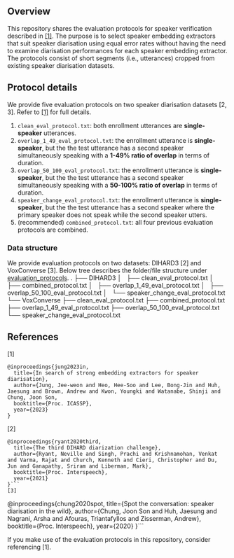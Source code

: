 ## Overview
This repository shares the evaluation protocols for speaker verification described in [[1]](https://ieeexplore.ieee.org/document/10096449).
The purpose is to select speaker embedding extractors that suit speaker diarisation using equal error rates without having the need to examine diarisation performances for each speaker embedding extractor.
The protocols consist of short segments (i.e., utterances) cropped from existing speaker diarisation datasets.

## Protocol details
We provide five evaluation protocols on two speaker diarisation datasets [2, 3]. Refer to [[1]](https://ieeexplore.ieee.org/document/10096449) for full details.
1. `clean_eval_protocol.txt`: both enrollment utterances are **single-speaker** utterances.
2. `overlap_1_49_eval_protocol.txt`: the enrollment utterance is **single-speaker**, but the the test utterance has a second speaker simultaneously speaking with a **1-49% ratio of overlap** in terms of duration.
3. `overlap_50_100_eval_protocol.txt`: the enrollment utterance is **single-speaker**, but the the test utterance has a second speaker simultaneously speaking with a **50-100% ratio of overlap** in terms of duration.
4. `speaker_change_eval_protocol.txt`: the enrollment utterance is **single-speaker**, but the the test utterance has a second speaker where the primary speaker does not speak while the second speaker utters.
5. (recommended) `combined_protocol.txt`: all four previous evaluation protocols are combined. 

### Data structure
We provide evaluation protocols on two datasets: DIHARD3 [2] and VoxConverse [3].
Below tree describes the folder/file structure under [evaluation_protocols](evaluation_protocols).
.
├── DIHARD3
│   ├── clean_eval_protocol.txt
│   ├── combined_protocol.txt
│   ├── overlap_1_49_eval_protocol.txt
│   ├── overlap_50_100_eval_protocol.txt
│   └── speaker_change_eval_protocol.txt
└── VoxConverse
    ├── clean_eval_protocol.txt
    ├── combined_protocol.txt
    ├── overlap_1_49_eval_protocol.txt
    ├── overlap_50_100_eval_protocol.txt
    └── speaker_change_eval_protocol.txt


## References
[1]
```
@inproceedings{jung2023in,
  title={In search of strong embedding extractors for speaker diarisation},
  author={Jung, Jee-weon and Heo, Hee-Soo and Lee, Bong-Jin and Huh, Jaesung and Brown, Andrew and Kwon, Youngki and Watanabe, Shinji and Chung, Joon Son,
  booktitle={Proc. ICASSP},
  year={2023}
}
```
[2]
```
@inproceedings{ryant2020third,
  title={The third DIHARD diarization challenge},
  author={Ryant, Neville and Singh, Prachi and Krishnamohan, Venkat and Varma, Rajat and Church, Kenneth and Cieri, Christopher and Du, Jun and Ganapathy, Sriram and Liberman, Mark},
  booktitle={Proc. Interspeech},
  year={2021}
}```
[3]
```
@inproceedings{chung2020spot,
  title={Spot the conversation: speaker diarisation in the wild},
  author={Chung, Joon Son and Huh, Jaesung and Nagrani, Arsha and Afouras, Triantafyllos and Zisserman, Andrew},
  booktitle={Proc. Interspeech},
  year={2020}
}```

If you make use of the evaluation protocols in this repository, consider referencing [1].
